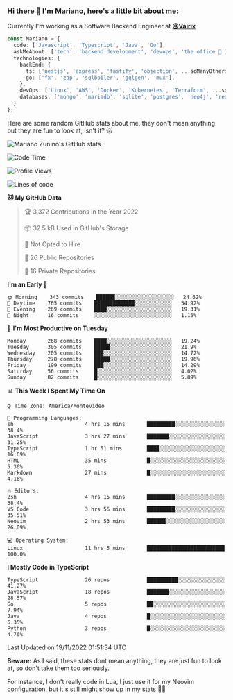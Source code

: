 ### Hi there 👋 I'm Mariano, here's a little bit about me:

Currently I'm working as a Software Backend Engineer at [**@Vairix**](https://vairix.com)

```ts
const Mariano = {
  code: ['Javascript', 'Typescript', 'Java', 'Go'],
  askMeAbout: ['tech', 'backend development', 'devops', 'the office 💼'],
  technologies: {
    backEnd: {
      ts: ['nestjs', 'express', 'fastify', 'objection', ...soManyOthersFrameworks],
      go: ['fx', 'zap', 'sqlboiler', 'gqlgen', 'mux'],
    },
    devOps: ['Linux', 'AWS', 'Docker', 'Kubernetes', 'Terraform', ...soManyOthersTools],
    databases: ['mongo', 'mariadb', 'sqlite', 'postgres', 'neo4j', 'redis'],
  }
};
```

Here are some random GitHub stats about me, they don't mean anything but they are fun to look at, isn't it? 🐱

![Mariano Zunino's GitHub stats](https://github-readme-stats.vercel.app/api?username=marianozunino&count_private=true&show_icons=true&theme=radical)

<!--START_SECTION:waka-->
![Code Time](http://img.shields.io/badge/Code%20Time-316%20hrs%2033%20mins-blue)

![Profile Views](http://img.shields.io/badge/Profile%20Views-0-blue)

![Lines of code](https://img.shields.io/badge/From%20Hello%20World%20I%27ve%20Written-372%20Thousand%20lines%20of%20code-blue)

**🐱 My GitHub Data** 

> 🏆 3,372 Contributions in the Year 2022
 > 
> 📦 32.5 kB Used in GitHub's Storage 
 > 
> 🚫 Not Opted to Hire
 > 
> 📜 26 Public Repositories 
 > 
> 🔑 16 Private Repositories  
 > 
**I'm an Early 🐤** 

```text
🌞 Morning    343 commits    ██████░░░░░░░░░░░░░░░░░░░   24.62% 
🌆 Daytime    765 commits    █████████████░░░░░░░░░░░░   54.92% 
🌃 Evening    269 commits    ████░░░░░░░░░░░░░░░░░░░░░   19.31% 
🌙 Night      16 commits     ░░░░░░░░░░░░░░░░░░░░░░░░░   1.15%

```
📅 **I'm Most Productive on Tuesday** 

```text
Monday       268 commits    ████░░░░░░░░░░░░░░░░░░░░░   19.24% 
Tuesday      305 commits    █████░░░░░░░░░░░░░░░░░░░░   21.9% 
Wednesday    205 commits    ███░░░░░░░░░░░░░░░░░░░░░░   14.72% 
Thursday     278 commits    █████░░░░░░░░░░░░░░░░░░░░   19.96% 
Friday       199 commits    ███░░░░░░░░░░░░░░░░░░░░░░   14.29% 
Saturday     56 commits     █░░░░░░░░░░░░░░░░░░░░░░░░   4.02% 
Sunday       82 commits     █░░░░░░░░░░░░░░░░░░░░░░░░   5.89%

```


📊 **This Week I Spent My Time On** 

```text
⌚︎ Time Zone: America/Montevideo

💬 Programming Languages: 
sh                       4 hrs 15 mins       █████████░░░░░░░░░░░░░░░░   38.4% 
JavaScript               3 hrs 27 mins       ███████░░░░░░░░░░░░░░░░░░   31.25% 
TypeScript               1 hr 51 mins        ████░░░░░░░░░░░░░░░░░░░░░   16.69% 
HTML                     35 mins             █░░░░░░░░░░░░░░░░░░░░░░░░   5.36% 
Markdown                 27 mins             █░░░░░░░░░░░░░░░░░░░░░░░░   4.16%

🔥 Editors: 
Zsh                      4 hrs 15 mins       █████████░░░░░░░░░░░░░░░░   38.4% 
VS Code                  3 hrs 56 mins       █████████░░░░░░░░░░░░░░░░   35.51% 
Neovim                   2 hrs 53 mins       ██████░░░░░░░░░░░░░░░░░░░   26.09%

💻 Operating System: 
Linux                    11 hrs 5 mins       █████████████████████████   100.0%

```

**I Mostly Code in TypeScript** 

```text
TypeScript               26 repos            ██████████░░░░░░░░░░░░░░░   41.27% 
JavaScript               18 repos            ███████░░░░░░░░░░░░░░░░░░   28.57% 
Go                       5 repos             ██░░░░░░░░░░░░░░░░░░░░░░░   7.94% 
Java                     4 repos             █░░░░░░░░░░░░░░░░░░░░░░░░   6.35% 
Python                   3 repos             █░░░░░░░░░░░░░░░░░░░░░░░░   4.76%

```



 Last Updated on 19/11/2022 01:51:34 UTC
<!--END_SECTION:waka-->

**Beware:** As I said, these stats dont mean anything, they are just fun to look at, so don't take them too seriously.

For instance, I don't really code in Lua, I just use it for my Neovim configuration, but it's still might show up in my stats 🤷‍♂️
